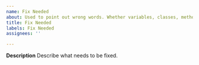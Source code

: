 ```yaml
---
name: Fix Needed
about: Used to point out wrong words. Whether variables, classes, methods, etc.
title: Fix Needed
labels: Fix Needed
assignees: ''

---
```


**Description**
Describe what needs to be fixed.
